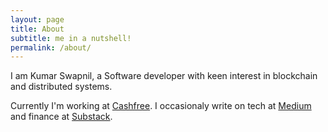 ```yaml
---
layout: page
title: About
subtitle: me in a nutshell!
permalink: /about/
---
```


I am Kumar Swapnil, a Software developer with keen interest in blockchain and distributed systems.

Currently I'm working at [Cashfree](https://www.cashfree.com/). I occasionaly write on tech at [Medium](https://kumarswapnil.medium.com/) and finance at [Substack](https://kumarswapnil.substack.com/).
